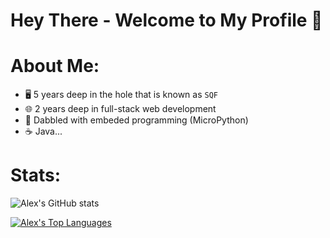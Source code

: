 # Hey There - Welcome to My Profile 👋

# About Me:
- 🖥️ 5 years deep in the hole that is known as `SQF`
- 🌐 2 years deep in full-stack web development
- 🐍 Dabbled with embeded programming (MicroPython)
- ☕ Java...

# Stats:

![Alex's GitHub stats](https://github-readme-stats.vercel.app/api?username=Bluwolf00&show_icons=true&theme=radical)

[![Alex's Top Languages](https://github-readme-stats.vercel.app/api/top-langs/?username=Bluwolf00&layout=donut)](https://github.com/anuraghazra/github-readme-stats)
